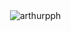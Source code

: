 <p>&nbsp;<img align="center" src="https://github-readme-stats.vercel.app/api?username=arthurpph&show_icons=true&locale=en&title_color=333333" alt="arthurpph" /></p>

